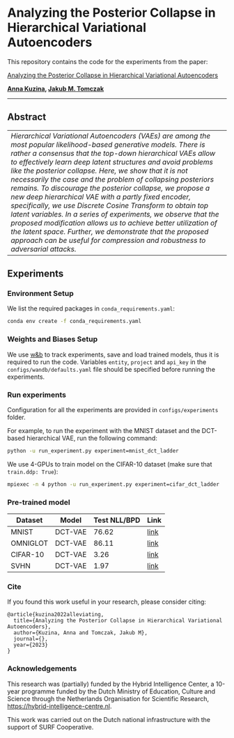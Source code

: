 # Analyzing the Posterior Collapse in Hierarchical Variational Autoencoders

This repository contains the code for the experiments from the paper:

[Analyzing the Posterior Collapse in Hierarchical Variational Autoencoders]()

**[Anna Kuzina](https://akuzina.github.io/), [Jakub M. Tomczak](https://jmtomczak.github.io/)**

---
## Abstract
<table>
<tr>
<td style="width:100%">
<i>
Hierarchical Variational Autoencoders (VAEs) are among the most popular likelihood-based generative models. There is rather a consensus that the top-down hierarchical VAEs allow to effectively learn deep latent structures and avoid problems like the posterior collapse. Here, we show that it is not necessarily the case and the problem of collapsing posteriors remains. To discourage the posterior collapse, we propose a new deep hierarchical VAE with a partly fixed encoder, specifically, we use Discrete Cosine Transform to obtain top latent variables.
In a series of experiments, we observe that the proposed modification allows us to achieve better utilization of the latent space. Further, we demonstrate that the proposed approach can be useful for compression and robustness to adversarial attacks. 
</i>
</table>

## Experiments 
### Environment Setup
We list the required packages in `conda_requirements.yaml`:
```bash
conda env create -f conda_requirements.yaml
```

### Weights and Biases Setup
We use [w&b](https://wandb.ai) to track experiments, save and load trained models, thus it is required to run the code. 
Variables `entity`, `project` and `api_key` in the `configs/wandb/defaults.yaml` file should be specified before running the experiments.  

### Run experiments
Configuration for all the experiments are provided in `configs/experiments` folder. 

For example, to run the experiment with the MNIST dataset and the DCT-based hierarchical VAE, run the following command:
```bash
python -u run_experiment.py experiment=mnist_dct_ladder
```

We use 4-GPUs to train model on the CIFAR-10 dataset (make sure that `train.ddp: True`):
```bash
mpiexec -n 4 python -u run_experiment.py experiment=cifar_dct_ladder
```

### Pre-trained model

Dataset | Model        | Test NLL/BPD | Link
--- |--------------|--------------| --- 
MNIST | DCT-VAE | 76.62        | [link](https://drive.google.com/file/d/1RZWo7jDjA3pPcfZ--qxtBc7GpsOH0Ea4/view?usp=sharing)
OMNIGLOT | DCT-VAE   | 86.11        | [link](https://drive.google.com/file/d/1RbOsL4nyF3nvaO3-n0YoqwejBYSNmvww/view?usp=sharing)
CIFAR-10 | DCT-VAE   | 3.26         | [link](https://drive.google.com/file/d/1Rbl7X09Gr4zXSuUQvuwHcYEjpopeb9Uq/view?usp=sharing)
SVHN | DCT-VAE   | 1.97         | [link](https://drive.google.com/file/d/1RbwLj0EO7RwfiPqLiL0NwMAsSGzCWyqd/view?usp=sharing)

### Cite
If you found this work useful in your research, please consider citing:

```text
@article{kuzina2022alleviating,
  title={Analyzing the Posterior Collapse in Hierarchical Variational Autoencoders},
  author={Kuzina, Anna and Tomczak, Jakub M},
  journal={},
  year={2023}
}
```
### Acknowledgements
This research was (partially) funded by the Hybrid Intelligence Center, a 10-year programme funded by the Dutch Ministry of Education, Culture and Science through the Netherlands Organisation for Scientific Research, https://hybrid-intelligence-centre.nl.

This work was carried out on the Dutch national infrastructure with the support of SURF Cooperative.
